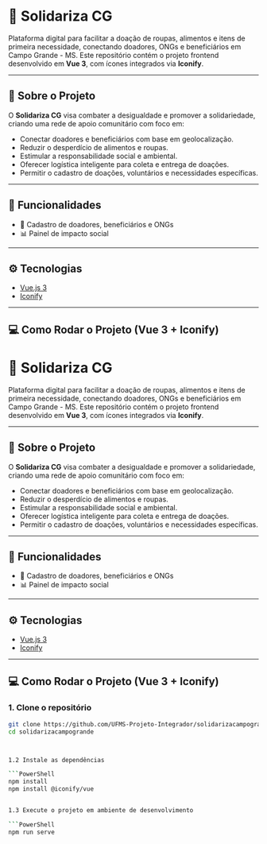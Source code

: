 # 🤝 Solidariza CG

Plataforma digital para facilitar a doação de roupas, alimentos e itens de primeira necessidade, conectando doadores, ONGs e beneficiários em Campo Grande - MS. Este repositório contém o projeto frontend desenvolvido em **Vue 3**, com ícones integrados via **Iconify**.

---

## 🧩 Sobre o Projeto

O **Solidariza CG** visa combater a desigualdade e promover a solidariedade, criando uma rede de apoio comunitário com foco em:

- Conectar doadores e beneficiários com base em geolocalização.
- Reduzir o desperdício de alimentos e roupas.
- Estimular a responsabilidade social e ambiental.
- Oferecer logística inteligente para coleta e entrega de doações.
- Permitir o cadastro de doações, voluntários e necessidades específicas.

---

## 🚀 Funcionalidades

- 📝 Cadastro de doadores, beneficiários e ONGs
- 📊 Painel de impacto social

---

## ⚙️ Tecnologias

- [Vue.js 3](https://vuejs.org/)
- [Iconify](https://iconify.design/)

---

## 💻 Como Rodar o Projeto (Vue 3 + Iconify)

# 🤝 Solidariza CG

Plataforma digital para facilitar a doação de roupas, alimentos e itens de primeira necessidade, conectando doadores, ONGs e beneficiários em Campo Grande - MS. Este repositório contém o projeto frontend desenvolvido em **Vue 3**, com ícones integrados via **Iconify**.

---

## 🧩 Sobre o Projeto

O **Solidariza CG** visa combater a desigualdade e promover a solidariedade, criando uma rede de apoio comunitário com foco em:

- Conectar doadores e beneficiários com base em geolocalização.
- Reduzir o desperdício de alimentos e roupas.
- Estimular a responsabilidade social e ambiental.
- Oferecer logística inteligente para coleta e entrega de doações.
- Permitir o cadastro de doações, voluntários e necessidades específicas.

---

## 🚀 Funcionalidades

- 📝 Cadastro de doadores, beneficiários e ONGs
- 📊 Painel de impacto social

---

## ⚙️ Tecnologias

- [Vue.js 3](https://vuejs.org/)
- [Iconify](https://iconify.design/)

---

## 💻 Como Rodar o Projeto (Vue 3 + Iconify)

### 1. Clone o repositório

```bash
git clone https://github.com/UFMS-Projeto-Integrador/solidarizacampogrande.git
cd solidarizacampogrande



1.2 Instale as dependências

```PowerShell
npm install
npm install @iconify/vue


1.3 Execute o projeto em ambiente de desenvolvimento

```PowerShell
npm run serve